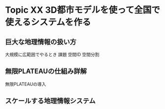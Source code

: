 # Topic XX 3D都市モデルを使って全国で使えるシステムを作る

## 巨大な地理情報の扱い方

大規模に広範囲でやるとき
課題
空間ID
空間分割

## 無限PLATEAUの仕組み詳解

無限PLATEAUの導入

## スケールする地理情報システム


